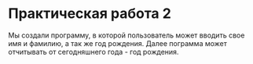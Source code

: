 # Практическая работа 2
Мы создали программу, в которой пользователь может вводить свое имя и фамилию, а так же год рождения. Далее пограмма может отчитывать от сегодняшнего года - год рождения.